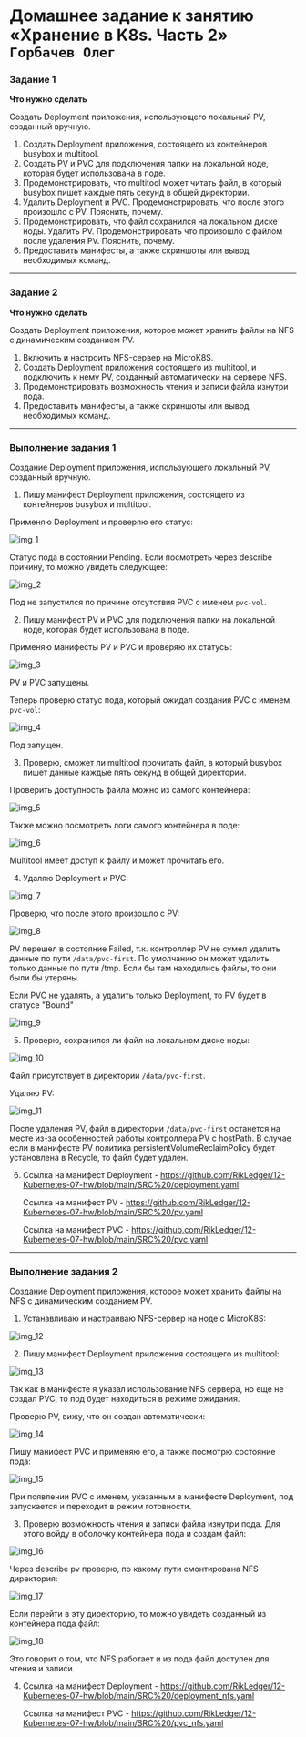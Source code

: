 # Домашнее задание к занятию «Хранение в K8s. Часть 2» `Горбачев Олег`

### Задание 1

**Что нужно сделать**

Создать Deployment приложения, использующего локальный PV, созданный вручную.

1. Создать Deployment приложения, состоящего из контейнеров busybox и multitool.
2. Создать PV и PVC для подключения папки на локальной ноде, которая будет использована в поде.
3. Продемонстрировать, что multitool может читать файл, в который busybox пишет каждые пять секунд в общей директории. 
4. Удалить Deployment и PVC. Продемонстрировать, что после этого произошло с PV. Пояснить, почему.
5. Продемонстрировать, что файл сохранился на локальном диске ноды. Удалить PV.  Продемонстрировать что произошло с файлом после удаления PV. Пояснить, почему.
5. Предоставить манифесты, а также скриншоты или вывод необходимых команд.

------

### Задание 2

**Что нужно сделать**

Создать Deployment приложения, которое может хранить файлы на NFS с динамическим созданием PV.

1. Включить и настроить NFS-сервер на MicroK8S.
2. Создать Deployment приложения состоящего из multitool, и подключить к нему PV, созданный автоматически на сервере NFS.
3. Продемонстрировать возможность чтения и записи файла изнутри пода. 
4. Предоставить манифесты, а также скриншоты или вывод необходимых команд.

------

### Выполнение задания 1

Создание Deployment приложения, использующего локальный PV, созданный вручную.

1. Пишу манифест Deployment приложения, состоящего из контейнеров busybox и multitool.

Применяю Deployment и проверяю его статус:

![img_1](IMG/img_1.png)

Статус пода в состоянии Pending. Если посмотреть через describe причину, то можно увидеть следующее:

![img_2](IMG/img_2.png)

Под не запустился по причине отсутствия PVC с именем `pvc-vol`.

2. Пишу манифест PV и PVC для подключения папки на локальной ноде, которая будет использована в поде.

Применяю манифесты PV и PVC и проверяю их статусы:

![img_3](IMG/img_3.png)

PV и PVC запущены.

Теперь проверю статус пода, который ожидал создания PVC с именем `pvc-vol`:

![img_4](IMG/img_4.png)

Под запущен.

3. Проверю, сможет ли multitool прочитать файл, в который busybox пишет данные каждые пять секунд в общей директории.

Проверить доступность файла можно из самого контейнера:

![img_5](IMG/img_5.png)

Также можно посмотреть логи самого контейнера в поде:

![img_6](IMG/img_6.png)

Multitool имеет доступ к файлу и может прочитать его.

4. Удаляю Deployment и PVC:

![img_7](IMG/img_7.png)

 Проверю, что после этого произошло с PV:

![img_8](IMG/img_8.png)

PV перешел в состояние Failed, т.к. контроллер PV не сумел удалить данные по пути `/data/pvc-first`. По умолчанию он может удалить только данные по пути /tmp. Если бы там находились файлы, то они были бы утеряны.

Если PVC не удалять, а удалить только Deployment, то PV будет в статусе "Bound"

![img_9](IMG/img_9.png)

5. Проверю, сохранился ли файл на локальном диске ноды:

![img_10](IMG/img_10.png)

Файл присутствует в директории `/data/pvc-first`.

Удаляю PV:

![img_11](IMG/img_11.png)

После удаления PV, файл в директории `/data/pvc-first` останется на месте из-за особенностей работы контроллера PV с hostPath. В случае если в манифесте PV политика persistentVolumeReclaimPolicy будет установлена в Recycle, то файл будет удален.

6. Ссылка на манифест Deployment - https://github.com/RikLedger/12-Kubernetes-07-hw/blob/main/SRC%20/deployment.yaml

   Ссылка на манифест PV - https://github.com/RikLedger/12-Kubernetes-07-hw/blob/main/SRC%20/pv.yaml

   Ссылка на манифест PVC - https://github.com/RikLedger/12-Kubernetes-07-hw/blob/main/SRC%20/pvc.yaml

------

### Выполнение задания 2

Создание Deployment приложения, которое может хранить файлы на NFS с динамическим созданием PV.

1. Устанавливаю и настраиваю NFS-сервер на ноде с MicroK8S:

![img_12](IMG/img_12.png)

2. Пишу манифест Deployment приложения состоящего из multitool:

![img_13](IMG/img_13.png)

Так как в манифесте я указал использование NFS сервера, но еще не создал PVC, то под будет находиться в режиме ожидания.

Проверю PV, вижу, что он создан автоматически:

![img_14](IMG/img_14.png)

Пишу манифест PVC и применяю его, а также посмотрю состояние пода:

![img_15](IMG/img_15.png)

При появлении PVC с именем, указанным в манифесте Deployment, под запускается и переходит в режим готовности.

3. Проверю возможность чтения и записи файла изнутри пода. Для этого войду в оболочку контейнера пода и создам файл:

![img_16](IMG/img_16.png)

Через describe pv проверю, по какому пути смонтирована NFS директория:

![img_17](IMG/img_17.png)

Если перейти в эту директорию, то можно увидеть созданный из контейнера пода файл:

![img_18](IMG/img_18.png)

Это говорит о том, что NFS работает и из пода файл доступен для чтения и записи.

4. Ссылка на манифест Deployment - https://github.com/RikLedger/12-Kubernetes-07-hw/blob/main/SRC%20/deployment_nfs.yaml

   Ссылка на манифест PVC - https://github.com/RikLedger/12-Kubernetes-07-hw/blob/main/SRC%20/pvc_nfs.yaml
